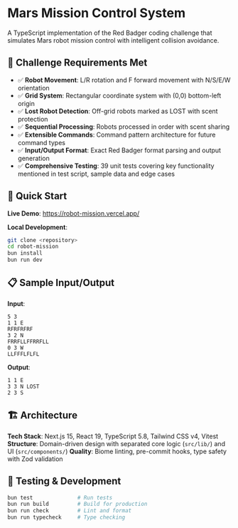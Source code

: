 # Mars Mission Control System

A TypeScript implementation of the Red Badger coding challenge that simulates Mars robot mission control with intelligent collision avoidance.

## 🎯 Challenge Requirements Met

- ✅ **Robot Movement**: L/R rotation and F forward movement with N/S/E/W orientation
- ✅ **Grid System**: Rectangular coordinate system with (0,0) bottom-left origin
- ✅ **Lost Robot Detection**: Off-grid robots marked as LOST with scent protection
- ✅ **Sequential Processing**: Robots processed in order with scent sharing
- ✅ **Extensible Commands**: Command pattern architecture for future command types
- ✅ **Input/Output Format**: Exact Red Badger format parsing and output generation
- ✅ **Comprehensive Testing**: 39 unit tests covering key functionality mentioned in test script, sample data and edge cases

## 🚀 Quick Start

**Live Demo**: https://robot-mission.vercel.app/

**Local Development**:

```bash
git clone <repository>
cd robot-mission
bun install
bun run dev
```

## 📋 Sample Input/Output

**Input**:

```
5 3
1 1 E
RFRFRFRF
3 2 N
FRRFLLFFRRFLL
0 3 W
LLFFFLFLFL
```

**Output**:

```
1 1 E
3 3 N LOST
2 3 S
```

## 🏗️ Architecture

**Tech Stack**: Next.js 15, React 19, TypeScript 5.8, Tailwind CSS v4, Vitest
**Structure**: Domain-driven design with separated core logic (`src/lib/`) and UI (`src/components/`)
**Quality**: Biome linting, pre-commit hooks, type safety with Zod validation

## 🧪 Testing & Development

```bash
bun test              # Run tests
bun run build         # Build for production
bun run check         # Lint and format
bun run typecheck     # Type checking
```
